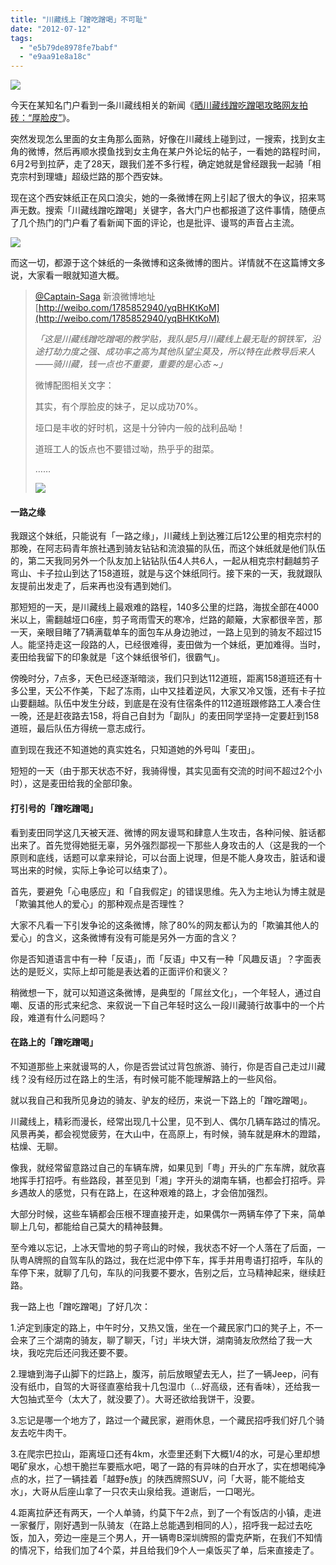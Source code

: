 ```yaml
---
title: "川藏线上「蹭吃蹭喝」不可耻"
date: "2012-07-12"
tags: 
  - "e5b79de8978fe7babf"
  - "e9aa91e8a18c"
---
```


![](https://static.is26.com/wp-image/2012/07/318-debt.jpg)

今天在某知名门户看到一条川藏线相关的新闻《[晒川藏线蹭吃蹭喝攻略网友拍砖：“厚脸皮”](http://cd.qq.com/a/20120711/000045.htm)》。

突然发现怎么里面的女主角那么面熟，好像在川藏线上碰到过，一搜索，找到女主角的微博，然后再顺水摸鱼找到女主角在某户外论坛的帖子，一看她的路程时间，6月2号到拉萨，走了28天，跟我们差不多行程，确定她就是曾经跟我一起骑「相克宗村到理塘」超级烂路的那个西安妹。

现在这个西安妹纸正在风口浪尖，她的一条微博在网上引起了很大的争议，招来骂声无数。搜索「川藏线蹭吃蹭喝」关键字，各大门户也都报道了这件事情，随便点了几个热门的门户看了看新闻下面的评论，也是批评、谩骂的声音占主流。

![](https://static.is26.com/wp-image/2012/07/318-debt-news.png)

而这一切，都源于这个妹纸的一条微博和这条微博的图片。详情就不在这篇博文多说，大家看一眼就知道大概。

> [@Captain-Saga](http://weibo.com/1785852940/yqBHKtKoM) 新浪微博地址 [http://weibo.com/1785852940/yqBHKtKoM](http://weibo.com/1785852940/yqBHKtKoM)
> 
> _「这是川藏线蹭吃蹭喝的教学贴，我队是5月川藏线上最无耻的钢铁军，沿途打劫力度之强、成功率之高为其他队望尘莫及，所以特在此教导后来人——骑川藏，钱一点也不重要，重要的是心态 ~」_
> 
> 微博配图相关文字：
> 
> 其实，有个厚脸皮的妹子，足以成功70%。
> 
> 垭口是丰收的好时机，这是十分钟内一般的战利品呦！
> 
> 道班工人的饭点也不要错过呦，热乎乎的甜菜。
> 
> ……
> 
> ![](https://static.is26.com/wp-image/2012/07/318-debt-weibo.png)

#### 一路之缘

我跟这个妹纸，只能说有「一路之缘」，川藏线上到达雅江后12公里的相克宗村的那晚，在阿志码青年旅社遇到骑友钻钻和流浪猫的队伍，而这个妹纸就是他们队伍的，第二天我同另外一个队友加上钻钻队伍4人共6人，一起从相克宗村翻越剪子弯山、卡子拉山到达了158道班，就是与这个妹纸同行。接下来的一天，我就跟队友提前出发走了，后来再也没有遇到她们。

那短短的一天，是川藏线上最艰难的路程，140多公里的烂路，海拔全部在4000米以上，需翻越垭口6座，剪子弯雨雪天的寒冷，烂路的颠簸，大家都很辛苦，那一天，亲眼目睹了7辆满载单车的面包车从身边驰过，一路上见到的骑友不超过15人。能坚持走这一段路的人，已经很难得，麦田做为一个妹纸，更加难得。当时，麦田给我留下的印象就是「这个妹纸很爷们，很霸气」。

傍晚时分，7点多，天色已经逐渐暗淡，我们只到达112道班，距离158道班还有十多公里，天公不作美，下起了冻雨，山中又挂着逆风，大家又冷又饿，还有卡子拉山要翻越。队伍中发生分歧，到底是在没有住宿条件的112道班跟修路工人凑合住一晚，还是赶夜路去158，将自己自封为「副队」的麦田同学坚持一定要赶到158道班，最后队伍方得统一意志成行。

直到现在我还不知道她的真实姓名，只知道她的外号叫「麦田」。

短短的一天（由于那天状态不好，我骑得慢，其实见面有交流的时间不超过2个小时），这是麦田给我的全部印象。

#### 打引号的「蹭吃蹭喝」

看到麦田同学这几天被天涯、微博的网友谩骂和肆意人生攻击，各种问候、脏话都出来了。首先觉得她挺无辜，另外强烈鄙视一下那些人身攻击的人（这是我的一个原则和底线，话题可以拿来辩论，可以台面上说理，但是不能人身攻击，脏话和谩骂出来的时候，实际上争论可以结束了）。

首先，要避免「心电感应」和「自我假定」的错误思维。先入为主地认为博主就是「欺骗其他人的爱心」的那种观点是否理性？

大家不凡看一下引发争论的这条微博，除了80%的网友都认为的「欺骗其他人的爱心」的含义，这条微博有没有可能是另外一方面的含义？

你是否知道语言中有一种「反语」，而「反语」中又有一种「风趣反语」？字面表达的是贬义，实际上却可能是表达着的正面评价和褒义？

稍微想一下，就可以知道这条微博，是典型的「屌丝文化」，一个年轻人，通过自嘲、反语的形式来纪念、来叙说一下自己年轻时这么一段川藏骑行故事中的一个片段，难道有什么问题吗？

#### 在路上的「蹭吃蹭喝」

不知道那些上来就谩骂的人，你是否尝试过背包旅游、骑行，你是否自己走过川藏线？没有经历过在路上的生活，有时候可能不能理解路上的一些风俗。

就以我自己和我所见身边的骑友、驴友的经历，来说一下路上的「蹭吃蹭喝」。

川藏线上，精彩而漫长，经常出现几十公里，见不到人、偶尔几辆车路过的情况。风景再美，都会视觉疲劳，在大山中，在高原上，有时候，骑车就是麻木的蹬踏，枯燥、无聊。

像我，就经常留意路过自己的车辆车牌，如果见到「粤」开头的广东车牌，就欣喜地挥手打招呼。有些路段，甚至见到「湘」字开头的湖南车辆，也都会打招呼。异乡遇故人的感觉，只有在路上，在这种艰难的路上，才会倍加强烈。

大部分时候，这些车辆都会压根不理直接开走，如果偶尔一两辆车停了下来，简单聊上几句，都能给自己莫大的精神鼓舞。

至今难以忘记，上冰天雪地的剪子弯山的时候，我状态不好一个人落在了后面，一队粤A牌照的自驾车队的路过，我在烂泥中停下车，挥手并用粤语打招呼，车队的车停下来，就聊了几句，车队的问我要不要水，告别之后，立马精神起来，继续赶路。

我一路上也「蹭吃蹭喝」了好几次：

1.泸定到康定的路上，中午时分，又热又饿，坐在一个藏民家门口的凳子上，不一会来了三个湖南的骑友，聊了聊天，「讨」半块大饼，湖南骑友欣然给了我一大块，我吃完后还问我还要不要。

2.理塘到海子山脚下的烂路上，腹泻，前后放眼望去无人，拦了一辆Jeep，问有没有纸巾，自驾的大哥径直塞给我十几包湿巾（...好高级，还有香味），还给我一大包抽式至今（太大了，就没要了）。大哥还欲给我饼干，没要。

3.忘记是哪一个地方了，路过一个藏民家，避雨休息，一个藏民招呼我们好几个骑友去吃牛肉干。

3.在爬宗巴拉山，距离垭口还有4km，水壶里还剩下大概1/4的水，可是心里却想喝矿泉水，心想干脆拦车要瓶水吧，喝了一路的有异味的白开水了，实在想喝纯净点的水，拦了一辆挂着「越野e族」的陕西牌照SUV，问「大哥，能不能给支水」，大哥从后座山拿了一只农夫山泉给我。道谢后，一口喝光。

4.距离拉萨还有两天，一个人单骑，约莫下午2点，到了一个有饭店的小镇，走进一家餐厅，刚好遇到一队骑友（在路上总能遇到相同的人），招呼我一起过去吃饭，加入，旁边一座是三个男人，开一辆粤B深圳牌照的雷克萨斯，在我们不知情的情况下，给我们加了4个菜，并且给我们9个人一桌饭买了单，后来直接走了。
